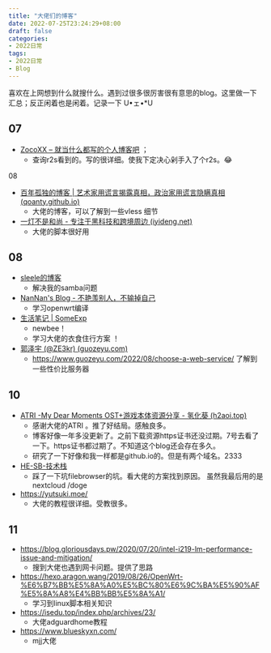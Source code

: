 ```yaml
---
title: "大佬们的博客"
date: 2022-07-25T23:24:29+08:00
draft: false
categories:
- 2022日常
tags:
- 2022日常
- Blog
---
```




喜欢在上网想到什么就搜什么。遇到过很多很厉害很有意思的blog。这里做一下汇总；反正闲着也是闲着。记录一下 U•ェ•*U

## 07

- [ZocoXX – 就当什么都写的个人博客吧](https://zocoxx.com/) ；
	- 查询r2s看到的。写的很详细。使我下定决心剁手入了个r2s。😂

08

- [百年孤独的博客 | 艺术家用谎言揭露真相，政治家用谎言隐瞒真相 (qoanty.github.io)](https://qoanty.github.io/)  
	- 大佬的博客，可以了解到一些vless 细节
- [一灯不是和尚 - 专注于黑科技和跨境周边 (iyideng.net)](https://iyideng.net/) 
	- 大佬的脚本很好用

## 08

- [sleele的博客](https://sleele.com/)  
	- 解决我的samba问题
- [NanNan's Blog - 不艳羡别人，不输掉自己](https://blog.nannan.cool/) 
	- 学习openwrt编译
- [生活笔记 | SomeExp](https://someexp.com/post/life-notes/) 
	- newbee！
	- 学习大佬的衣食住行方案 ！
-  [郭泽宇 (@ZE3kr) (guozeyu.com)](https://www.guozeyu.com/) 
	- https://www.guozeyu.com/2022/08/choose-a-web-service/ 了解到一些性价比服务器

## 10

-  [ATRI -My Dear Moments OST+游戏本体资源分享 - 氢化葵 (h2aoi.top)](https://blog.h2aoi.top/2020/atriostgame/)
	- 感谢大佬的ATRI 。推了好结局。感触良多。
	- 博客好像一年多没更新了。之前下载资源https证书还没过期。7号去看了一下。https证书都过期了。不知道这个blog还会存在多久。
	- 研究了一下好像和我一样都是github.io的。但是有两个域名。2333
-   [HE-SB-技术栈](https://tech.he-sb.top/) 
	- 踩了一下坑filebrowser的坑。看大佬的方案找到原因。 虽然我最后用的是nextcloud  /doge
-  https://yutsuki.moe/
	- 大佬的教程很详细。受教很多。
## 11
- https://blog.gloriousdays.pw/2020/07/20/intel-i219-lm-performance-issue-and-mitigation/
	- 搜到大佬也遇到网卡问题。提供了思路
- https://hexo.aragon.wang/2019/08/26/OpenWrt-%E6%B7%BB%E5%8A%A0%E5%BC%80%E6%9C%BA%E5%90%AF%E5%8A%A8%E4%BB%BB%E5%8A%A1/
	- 学习到linux脚本相关知识
- https://isedu.top/index.php/archives/23/
	- 大佬adguardhome教程
- https://www.blueskyxn.com/
	- mjj大佬